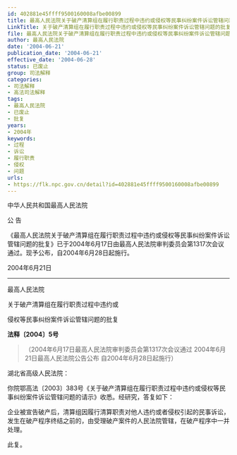 ```yaml
---
id: 402881e45ffff9500160008afbe00899
title: 最高人民法院关于破产清算组在履行职责过程中违约或侵权等民事纠纷案件诉讼管辖问题的批复
LinkTitle: 关于破产清算组在履行职责过程中违约或侵权等民事纠纷案件诉讼管辖问题的批复（2004）
file: 最高人民法院关于破产清算组在履行职责过程中违约或侵权等民事纠纷案件诉讼管辖问题的批复_20040621_402881e45ffff9500160008afbe00899.docx
author: 最高人民法院
date: '2004-06-21'
publication_date: '2004-06-21'
effective_date: '2004-06-28'
status: 已废止
group: 司法解释
categories:
- 司法解释
- 高法司法解释
tags:
- 最高人民法院
- 已废止
- 批复
years:
- 2004年
keywords:
- 过程
- 诉讼
- 履行职责
- 侵权
- 问题
urls:
- https://flk.npc.gov.cn/detail?id=402881e45ffff9500160008afbe00899
---
```


中华人民共和国最高人民法院

公 告

《最高人民法院关于破产清算组在履行职责过程中违约或侵权等民事纠纷案件诉讼管辖问题的批复》已于2004年6月17日由最高人民法院审判委员会第1317次会议通过。现予公布，自2004年6月28日起施行。

2004年6月21日

---

最高人民法院

关于破产清算组在履行职责过程中违约或

侵权等民事纠纷案件诉讼管辖问题的批复

**法释〔2004〕5号**

> （2004年6月17日最高人民法院审判委员会第1317次会议通过 2004年6月21日最高人民法院公告公布 自2004年6月28日起施行）

湖北省高级人民法院：

你院鄂高法〔2003〕383号《关于破产清算组在履行职责过程中违约或侵权等民事纠纷案件诉讼管辖问题的请示》收悉。经研究，答复如下：

企业被宣告破产后，清算组因履行清算职责对他人违约或者侵权引起的民事诉讼，发生在破产程序终结之前的，由受理破产案件的人民法院管辖，在破产程序中一并处理。

此复。
